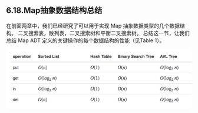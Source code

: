 ## 6.18.Map抽象数据结构总结

在前面两章中，我们已经研究了可以用于实现 Map 抽象数据类型的几个数据结构。 二叉搜索表，散列表，二叉搜索树和平衡二叉搜索树。 总结这一节，让我们总结 Map ADT 定义的关键操作的每个数据结构的性能（见Table 1）。

![6.18.Map抽象数据结构总结.table1](assets/6.18.Map%E6%8A%BD%E8%B1%A1%E6%95%B0%E6%8D%AE%E7%BB%93%E6%9E%84%E6%80%BB%E7%BB%93.table1.png)



